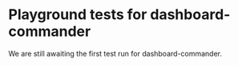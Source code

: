 # Playground tests for dashboard-commander
We are still awaiting the first test run for dashboard-commander.
